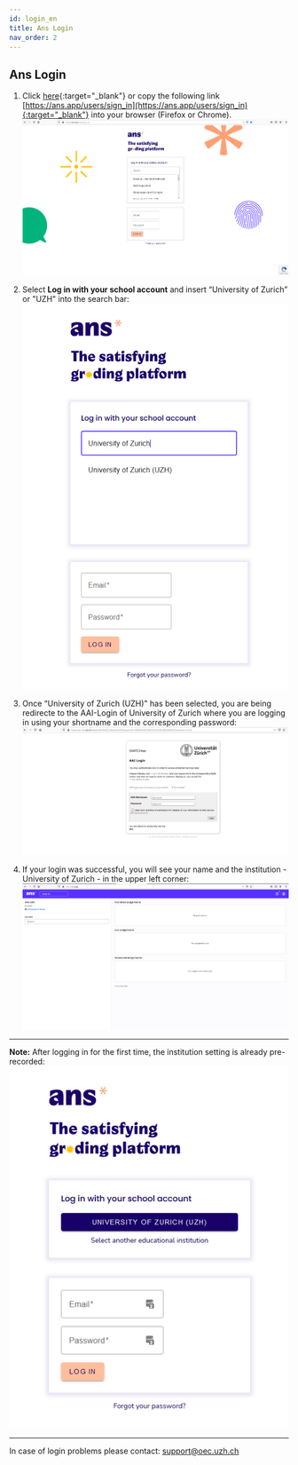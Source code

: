 ```yaml
---
id: login_en
title: Ans Login
nav_order: 2
---
```


## Ans Login

1. Click [here](https://ans.app/users/sign_in){:target="_blank"} or copy the following link [https://ans.app/users/sign_in](https://ans.app/users/sign_in){:target="_blank"} into your browser (Firefox or Chrome).
[![Login-WAYF](assets/login-wayf.png)](assets/login-wayf.png)

1. Select **Log in with your school account** and insert “University of Zurich” or "UZH" into the search bar:
[![Login-UZH](assets/login-uzh.png)](assets/login-uzh.png)

1. Once “University of Zurich (UZH)" has been selected, you are being redirecte to the AAI-Login of University of Zurich where you are logging in using your shortname and the corresponding password:
[![Login-AAI](assets/login-aai.png)](assets/login-aai.png)

1. If your login was successful, you will see your name and the institution - University of Zurich - in the upper left corner:
[![Login-Start](assets/login-start.png)](assets/login-start.png)

***


**Note:** After logging in for the first time, the institution setting is already pre-recorded:
[![Login-Return](assets/login-return.png)](assets/login-return.png)


***

In case of login problems please contact: [support@oec.uzh.ch](mailto:support@oec.uzh.ch)
